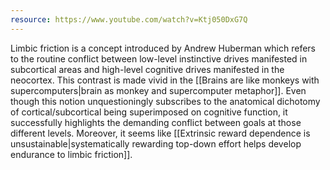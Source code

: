 ```yaml
---
resource: https://www.youtube.com/watch?v=Ktj050DxG7Q
---
```


Limbic friction is a concept introduced by Andrew Huberman which refers to the routine conflict between low-level instinctive drives manifested in subcortical areas and high-level cognitive drives manifested in the neocortex. This contrast is made vivid in the [[Brains are like monkeys with supercomputers|brain as monkey and supercomputer metaphor]]. Even though this notion unquestioningly subscribes to the anatomical dichotomy of cortical/subcortical being superimposed on cognitive function, it successfully highlights the demanding conflict between goals at those different levels. Moreover, it seems like [[Extrinsic reward dependence is unsustainable|systematically rewarding top-down effort helps develop endurance to limbic friction]].